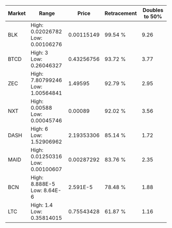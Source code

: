 | Market | Range | Price| Retracement | Doubles to 50% |
| --- | --- | --- | --- | --- |
| BLK | High: 0.02026782<br />Low: 0.00106276 | 0.00115149 | 99.54 % | 9.26 |
| BTCD | High: 3<br />Low: 0.26046327 | 0.43256756 | 93.72 % | 3.77 |
| ZEC | High: 7.80799246<br />Low: 1.00564841 | 1.49595 | 92.79 % | 2.95 |
| NXT | High: 0.00588<br />Low: 0.00045746 | 0.00089 | 92.02 % | 3.56 |
| DASH | High: 6<br />Low: 1.52906962 | 2.19353306 | 85.14 % | 1.72 |
| MAID | High: 0.01250316<br />Low: 0.00100607 | 0.00287292 | 83.76 % | 2.35 |
| BCN | High: 8.888E-5<br />Low: 8.64E-6 | 2.591E-5 | 78.48 % | 1.88 |
| LTC | High: 1.4<br />Low: 0.35814015 | 0.75543428 | 61.87 % | 1.16 |
